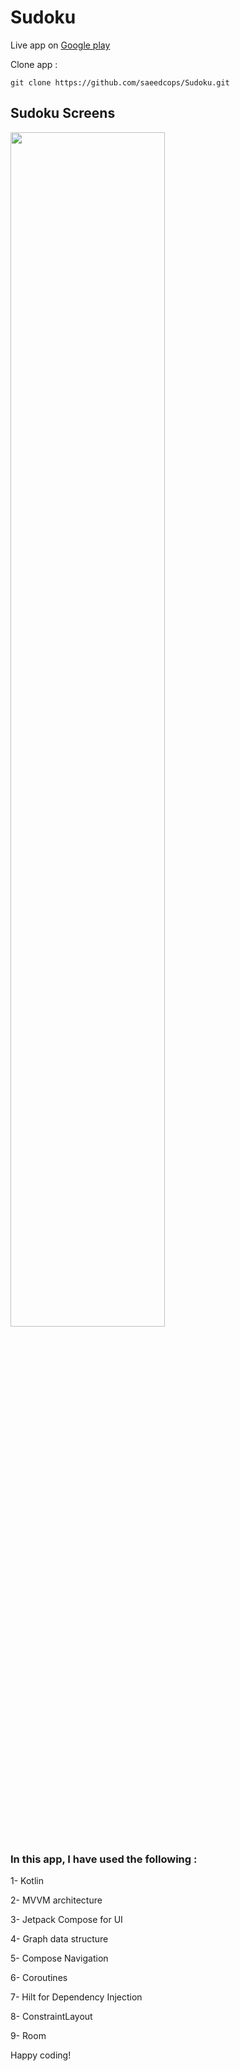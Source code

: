 # Sudoku

Live app on [Google play](https://play.google.com/store/apps/details?id=com.cops.sudoku)

Clone app :
```
git clone https://github.com/saeedcops/Sudoku.git
```
## Sudoku Screens
<div>
<img src="https://user-images.githubusercontent.com/40167925/186708708-849a5e19-75bc-4c38-81fe-c0cf041ea3b3.png" width="70%">
<div>

### In this app, I have used the following :

1- Kotlin

2- MVVM architecture

3- Jetpack Compose for UI

4- Graph data structure

5- Compose Navigation

6- Coroutines

7- Hilt for Dependency Injection

8- ConstraintLayout

9- Room

Happy coding!
